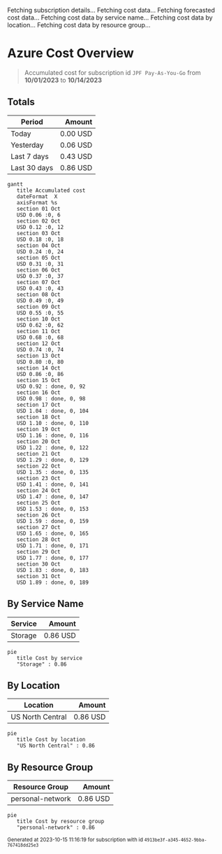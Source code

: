Fetching subscription details...
Fetching cost data...
Fetching forecasted cost data...
Fetching cost data by service name...
Fetching cost data by location...
Fetching cost data by resource group...
# Azure Cost Overview

> Accumulated cost for subscription id `JPF Pay-As-You-Go` from **10/01/2023** to **10/14/2023**

## Totals

|Period|Amount|
|---|---:|
|Today|0.00 USD|
|Yesterday|0.06 USD|
|Last 7 days|0.43 USD|
|Last 30 days|0.86 USD|

```mermaid
gantt
   title Accumulated cost
   dateFormat  X
   axisFormat %s
   section 01 Oct
   USD 0.06 :0, 6
   section 02 Oct
   USD 0.12 :0, 12
   section 03 Oct
   USD 0.18 :0, 18
   section 04 Oct
   USD 0.24 :0, 24
   section 05 Oct
   USD 0.31 :0, 31
   section 06 Oct
   USD 0.37 :0, 37
   section 07 Oct
   USD 0.43 :0, 43
   section 08 Oct
   USD 0.49 :0, 49
   section 09 Oct
   USD 0.55 :0, 55
   section 10 Oct
   USD 0.62 :0, 62
   section 11 Oct
   USD 0.68 :0, 68
   section 12 Oct
   USD 0.74 :0, 74
   section 13 Oct
   USD 0.80 :0, 80
   section 14 Oct
   USD 0.86 :0, 86
   section 15 Oct
   USD 0.92 : done, 0, 92
   section 16 Oct
   USD 0.98 : done, 0, 98
   section 17 Oct
   USD 1.04 : done, 0, 104
   section 18 Oct
   USD 1.10 : done, 0, 110
   section 19 Oct
   USD 1.16 : done, 0, 116
   section 20 Oct
   USD 1.22 : done, 0, 122
   section 21 Oct
   USD 1.29 : done, 0, 129
   section 22 Oct
   USD 1.35 : done, 0, 135
   section 23 Oct
   USD 1.41 : done, 0, 141
   section 24 Oct
   USD 1.47 : done, 0, 147
   section 25 Oct
   USD 1.53 : done, 0, 153
   section 26 Oct
   USD 1.59 : done, 0, 159
   section 27 Oct
   USD 1.65 : done, 0, 165
   section 28 Oct
   USD 1.71 : done, 0, 171
   section 29 Oct
   USD 1.77 : done, 0, 177
   section 30 Oct
   USD 1.83 : done, 0, 183
   section 31 Oct
   USD 1.89 : done, 0, 189
```

## By Service Name

|Service|Amount|
|---|---:|
|Storage|0.86 USD|

```mermaid
pie
   title Cost by service
   "Storage" : 0.86
```

## By Location

|Location|Amount|
|---|---:|
|US North Central|0.86 USD|

```mermaid
pie
   title Cost by location
   "US North Central" : 0.86
```

## By Resource Group

|Resource Group|Amount|
|---|---:|
|personal-network|0.86 USD|

```mermaid
pie
   title Cost by resource group
   "personal-network" : 0.86
```

<sup>Generated at 2023-10-15 11:16:19 for subscription with id `4913be3f-a345-4652-9bba-767418dd25e3`</sup>
